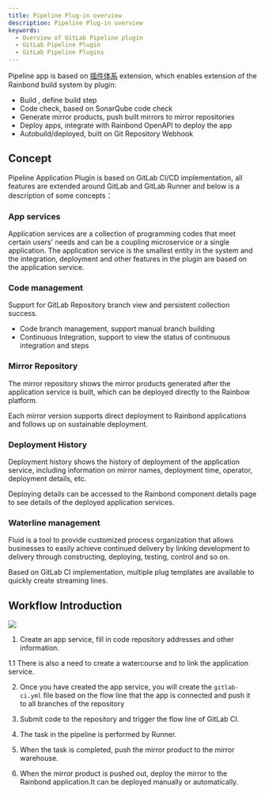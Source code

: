 ```yaml
---
title: Pipeline Plug-in overview
description: Pipeline Plug-in overview
keywords:
  - Overview of GitLab Pipeline plugin
  - GitLab Pipeline Plugin
  - GitLab Pipeline Plugins
---
```


Pipeline app is based on [插件体系](#) extension, which enables extension of the Rainbond build system by plugin:

- Build , define build step
- Code check, based on SonarQube code check
- Generate mirror products, push built mirrors to mirror repositories
- Deploy apps, integrate with Rainbond OpenAPI to deploy the app
- Autobuild/deployed, built on Git Repository Webhook

## Concept

Pipeline Application Plugin is based on GitLab CI/CD implementation, all features are extended around GitLab and GitLab Runner and below is a description of some concepts：

### App services

Application services are a collection of programming codes that meet certain users' needs and can be a coupling microservice or a single application. The application service is the smallest entity in the system and the integration, deployment and other features in the plugin are based on the application service.

### Code management

Support for GitLab Repository branch view and persistent collection success.

- Code branch management, support manual branch building
- Continuous Integration, support to view the status of continuous integration and steps

### Mirror Repository

The mirror repository shows the mirror products generated after the application service is built, which can be deployed directly to the Rainbow platform.

Each mirror version supports direct deployment to Rainbond applications and follows up on sustainable deployment.

### Deployment History

Deployment history shows the history of deployment of the application service, including information on mirror names, deployment time, operator, deployment details, etc.

Deploying details can be accessed to the Rainbond component details page to see details of the deployed application services.

### Waterline management

Fluid is a tool to provide customized process organization that allows businesses to easily achieve continued delivery by linking development to delivery through constructing, deploying, testing, control and so on.

Based on GitLab CI implementation, multiple plug templates are available to quickly create streaming lines.

## Workflow Introduction

![](https://static.goodrain.com/docs/5.11/devops/pipeine/pipeline.png)

1. Create an app service, fill in code repository addresses and other information.

1.1 There is also a need to create a watercourse and to link the application service.

2. Once you have created the app service, you will create the `gitlab-ci.yml` file based on the flow line that the app is connected and push it to all branches of the repository

3. Submit code to the repository and trigger the flow line of GitLab CI.

4. The task in the pipeline is performed by Runner.

5. When the task is completed, push the mirror product to the mirror warehouse.

6. When the mirror product is pushed out, deploy the mirror to the Rainbond application.It can be deployed manually or automatically.